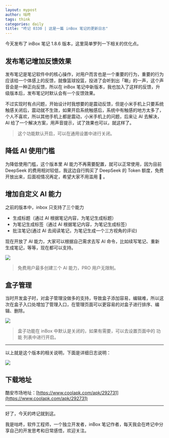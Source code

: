 ```yaml
---
layout: mypost
author: 咕咚
tags: think
categories: daily
title: "咚记 0330 | 这是一篇 inBox 笔记的更新日志"
---
```


今天发布了 inBox 笔记 1.8.6 版本，这里简单罗列一下相关的优化点。



## 发布笔记增加反馈效果
发布笔记是笔记软件中的核心操作，对用户而言也是一个重要的行为，重要的行为应该给一个体感上的反馈，就像篮球投篮，投进了会听到出「唰」的一声，这个声音会是一种正向反馈，所以在 inBox 笔记中新版本，我也加入了这样的反馈，升级版本后，发布笔记时默认会有一个反馈效果。

不过实现时有点问题，开始设计时我想要的是震动反馈，但是小米手机上只要系统触感关闭后，震动就不生效，如果开启系统触感后，系统中有触感的地方太多了，个人不喜欢，所以其他手机上都是震动，小米手机上的问题，后来让 AI 去解决，AI 给了一个解决方案，用声音提示，试了效果也可以，就这样了。

> 这个功能默认开启，可以在通用设置中进行关闭。

## 降低 AI 使用门槛 
为降低使用门槛，这个版本里 AI 能力不再需要配置，就可以正常使用，因为目前 DeepSeek 的费用相对较低，我这边自行购买了 DeepSeek 的 Token 额度，免费开放出来，后面视情况再定，希望大家不用滥用 🙏 。

## 增加自定义 AI 能力
之前的版本中，inbox 只支持了三个能力
- 生成标题（通过 AI 根据笔记内容，为笔记生成标题）
- 为笔记生成标签（通过 AI 根据笔记内容，为笔记生成标签）
- 批注笔记(通过 AI 去阅读笔记，为笔记生成一个三方视角的评论)

现在开放了 AI 能力，大家可以根据自己需求去写 AI 命令，比如续写笔记、重新生成笔记，等等，现在都可以支持。


![](https://cdn.jsdelivr.net/gh/maoruibin/assets@master/2025/03/30/20250330205113200.png)


> 免费用户最多创建三个 AI 能力，PRO 用户无限制。

## 盒子管理
当时开发盒子时，对盒子管理没做多的支持，导致盒子添加容易，编辑难，所以这次在盒子入口处增加了管理入口，在管理页面可以更容易的对盒子进行排序、编辑、删除。

![](https://cdn.jsdelivr.net/gh/maoruibin/assets@master/2025/03/30/20250330205113218.png)


> 盒子功能在 inBox 中默认是关闭的，如果有需要，可以去设置页面中的 功能 列表中进行开启。

---

以上就是这个版本的相关说明，下面是详细日志说明：

![](https://cdn.jsdelivr.net/gh/maoruibin/assets@master/2025/03/30/20250330205113247.jpg)

## 下载地址
酷安市场地址：[https://www.coolapk.com/apk/292731](https://www.coolapk.com/apk/292731)

---

好了，今天的咚记就到这。

我是咕咚，软件工程师，一个独立开发者，inBox 笔记作者，每天我会在咚记中分享自己的开发思考和日常感悟，欢迎关注。